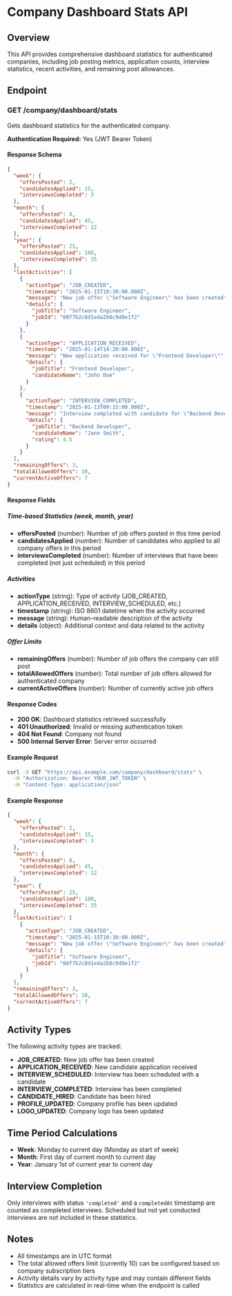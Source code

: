 # Company Dashboard Stats API

## Overview
This API provides comprehensive dashboard statistics for authenticated companies, including job posting metrics, application counts, interview statistics, recent activities, and remaining post allowances.

## Endpoint

### GET /company/dashboard/stats

Gets dashboard statistics for the authenticated company.

**Authentication Required:** Yes (JWT Bearer Token)

#### Response Schema

```json
{
  "week": {
    "offersPosted": 2,
    "candidatesApplied": 15,
    "interviewsCompleted": 3
  },
  "month": {
    "offersPosted": 8,
    "candidatesApplied": 45,
    "interviewsCompleted": 12
  },
  "year": {
    "offersPosted": 25,
    "candidatesApplied": 180,
    "interviewsCompleted": 35
  },
  "lastActivities": [
    {
      "actionType": "JOB_CREATED",
      "timestamp": "2025-01-15T10:30:00.000Z",
      "message": "New job offer \"Software Engineer\" has been created",
      "details": {
        "jobTitle": "Software Engineer",
        "jobId": "60f7b2c8d1e4a2b8c9d0e1f2"
      }
    },
    {
      "actionType": "APPLICATION_RECEIVED",
      "timestamp": "2025-01-14T14:20:00.000Z",
      "message": "New application received for \"Frontend Developer\"",
      "details": {
        "jobTitle": "Frontend Developer",
        "candidateName": "John Doe"
      }
    },
    {
      "actionType": "INTERVIEW_COMPLETED",
      "timestamp": "2025-01-13T09:15:00.000Z",
      "message": "Interview completed with candidate for \"Backend Developer\"",
      "details": {
        "jobTitle": "Backend Developer",
        "candidateName": "Jane Smith",
        "rating": 4.5
      }
    }
  ],
  "remainingOffers": 3,
  "totalAllowedOffers": 10,
  "currentActiveOffers": 7
}
```

#### Response Fields

##### Time-based Statistics (week, month, year)
- **offersPosted** (number): Number of job offers posted in this time period
- **candidatesApplied** (number): Number of candidates who applied to all company offers in this period
- **interviewsCompleted** (number): Number of interviews that have been completed (not just scheduled) in this period

##### Activities
- **actionType** (string): Type of activity (JOB_CREATED, APPLICATION_RECEIVED, INTERVIEW_SCHEDULED, etc.)
- **timestamp** (string): ISO 8601 datetime when the activity occurred
- **message** (string): Human-readable description of the activity
- **details** (object): Additional context and data related to the activity

##### Offer Limits
- **remainingOffers** (number): Number of job offers the company can still post
- **totalAllowedOffers** (number): Total number of job offers allowed for authenticated company
- **currentActiveOffers** (number): Number of currently active job offers

#### Response Codes

- **200 OK**: Dashboard statistics retrieved successfully
- **401 Unauthorized**: Invalid or missing authentication token
- **404 Not Found**: Company not found
- **500 Internal Server Error**: Server error occurred

#### Example Request

```bash
curl -X GET "https://api.example.com/company/dashboard/stats" \
  -H "Authorization: Bearer YOUR_JWT_TOKEN" \
  -H "Content-Type: application/json"
```

#### Example Response

```json
{
  "week": {
    "offersPosted": 2,
    "candidatesApplied": 15,
    "interviewsCompleted": 3
  },
  "month": {
    "offersPosted": 8,
    "candidatesApplied": 45,
    "interviewsCompleted": 12
  },
  "year": {
    "offersPosted": 25,
    "candidatesApplied": 180,
    "interviewsCompleted": 35
  },
  "lastActivities": [
    {
      "actionType": "JOB_CREATED",
      "timestamp": "2025-01-15T10:30:00.000Z",
      "message": "New job offer \"Software Engineer\" has been created",
      "details": {
        "jobTitle": "Software Engineer",
        "jobId": "60f7b2c8d1e4a2b8c9d0e1f2"
      }
    }
  ],
  "remainingOffers": 3,
  "totalAllowedOffers": 10,
  "currentActiveOffers": 7
}
```

## Activity Types

The following activity types are tracked:

- **JOB_CREATED**: New job offer has been created
- **APPLICATION_RECEIVED**: New candidate application received
- **INTERVIEW_SCHEDULED**: Interview has been scheduled with a candidate
- **INTERVIEW_COMPLETED**: Interview has been completed
- **CANDIDATE_HIRED**: Candidate has been hired
- **PROFILE_UPDATED**: Company profile has been updated
- **LOGO_UPDATED**: Company logo has been updated

## Time Period Calculations

- **Week**: Monday to current day (Monday as start of week)
- **Month**: First day of current month to current day
- **Year**: January 1st of current year to current day

## Interview Completion

Only interviews with status `'completed'` and a `completedAt` timestamp are counted as completed interviews. Scheduled but not yet conducted interviews are not included in these statistics.

## Notes

- All timestamps are in UTC format
- The total allowed offers limit (currently 10) can be configured based on company subscription tiers
- Activity details vary by activity type and may contain different fields
- Statistics are calculated in real-time when the endpoint is called